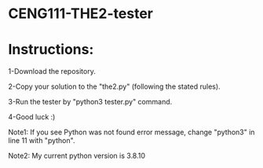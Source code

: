 # CENG111-THE2-tester

# Instructions:
1-Download the repository.

2-Copy your solution to the "the2.py" (following the stated rules).

3-Run the tester by "python3 tester.py" command.

4-Good luck :)

Note1: If you see Python was not found error message, change "python3" in line 11 with "python".

Note2: My current python version is 3.8.10
